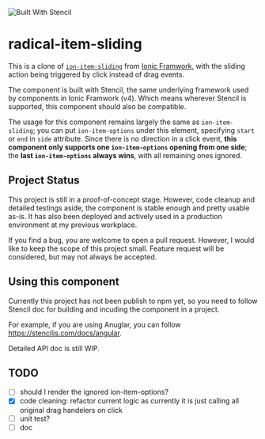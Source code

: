 ![Built With Stencil](https://img.shields.io/badge/-Built%20With%20Stencil-16161d.svg?logo=data%3Aimage%2Fsvg%2Bxml%3Bbase64%2CPD94bWwgdmVyc2lvbj0iMS4wIiBlbmNvZGluZz0idXRmLTgiPz4KPCEtLSBHZW5lcmF0b3I6IEFkb2JlIElsbHVzdHJhdG9yIDE5LjIuMSwgU1ZHIEV4cG9ydCBQbHVnLUluIC4gU1ZHIFZlcnNpb246IDYuMDAgQnVpbGQgMCkgIC0tPgo8c3ZnIHZlcnNpb249IjEuMSIgaWQ9IkxheWVyXzEiIHhtbG5zPSJodHRwOi8vd3d3LnczLm9yZy8yMDAwL3N2ZyIgeG1sbnM6eGxpbms9Imh0dHA6Ly93d3cudzMub3JnLzE5OTkveGxpbmsiIHg9IjBweCIgeT0iMHB4IgoJIHZpZXdCb3g9IjAgMCA1MTIgNTEyIiBzdHlsZT0iZW5hYmxlLWJhY2tncm91bmQ6bmV3IDAgMCA1MTIgNTEyOyIgeG1sOnNwYWNlPSJwcmVzZXJ2ZSI%2BCjxzdHlsZSB0eXBlPSJ0ZXh0L2NzcyI%2BCgkuc3Qwe2ZpbGw6I0ZGRkZGRjt9Cjwvc3R5bGU%2BCjxwYXRoIGNsYXNzPSJzdDAiIGQ9Ik00MjQuNywzNzMuOWMwLDM3LjYtNTUuMSw2OC42LTkyLjcsNjguNkgxODAuNGMtMzcuOSwwLTkyLjctMzAuNy05Mi43LTY4LjZ2LTMuNmgzMzYuOVYzNzMuOXoiLz4KPHBhdGggY2xhc3M9InN0MCIgZD0iTTQyNC43LDI5Mi4xSDE4MC40Yy0zNy42LDAtOTIuNy0zMS05Mi43LTY4LjZ2LTMuNkgzMzJjMzcuNiwwLDkyLjcsMzEsOTIuNyw2OC42VjI5Mi4xeiIvPgo8cGF0aCBjbGFzcz0ic3QwIiBkPSJNNDI0LjcsMTQxLjdIODcuN3YtMy42YzAtMzcuNiw1NC44LTY4LjYsOTIuNy02OC42SDMzMmMzNy45LDAsOTIuNywzMC43LDkyLjcsNjguNlYxNDEuN3oiLz4KPC9zdmc%2BCg%3D%3D&colorA=16161d&style=flat-square)

# radical-item-sliding

This is a clone of [`ion-item-sliding`](https://ionicframework.com/docs/api/item-sliding) from [Ionic Framwork](https://ionicframework.com), with the sliding action being triggered by click instead of drag events. 

The component is built with Stencil, the same underlying framework used by components in Ionic Framwork (v4). Which means wherever Stencil is supported, this component should also be compatible.

The usage for this component remains largely the same as `ion-item-sliding`; you can put `ion-item-options` under this element, specifying `start` or `end` in `side` attribute. Since there is no direction in a click event, **this component only supports one `ion-item-options` opening from one side**; the **last `ion-item-options` always wins**, with all remaining ones ignored.

## Project Status

This project is still in a proof-of-concept stage. However, code cleanup and detailed testings aside, the component is stable enough and pretty usable as-is. It has also been deployed and actively used in a production environment at my previous workplace. 

If you find a bug, you are welcome to open a pull request. However, I would like to keep the scope of this project small. Feature request will be considered, but may not always be accepted.

## Using this component

Currently this project has not been publish to npm yet, so you need to follow Stencil doc for building and incuding the component in a project. 

For example, if you are using Anuglar, you can follow <https://stenciljs.com/docs/angular>. 

Detailed API doc is still WIP.

## TODO

 - [ ] should I render the ignored ion-item-options?
 - [x] code cleaning: refactor current logic as currently it is just calling all original drag handelers on click
 - [ ] unit test?
 - [ ] doc